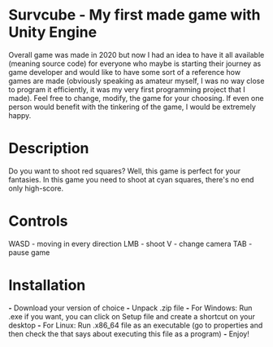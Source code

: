 # Survcube - My first made game with Unity Engine

Overall game was made in 2020 but now I had an idea to have it all available (meaning source code) for everyone who maybe is starting their journey as game developer and would like to have some sort of a reference how games are made (obviously speaking as amateur myself, I was no way close to program it efficiently, it was my very first programming project that I made). Feel free to change, modify, the game for your choosing. If even one person would benefit with the tinkering of the game, I would be extremely happy. 

# Description

Do you want to shoot red squares? Well, this game is perfect for your fantasies. 
In this game you need to shoot at cyan squares, there's no end only high-score.

# Controls
WASD - moving in every direction
LMB - shoot
V - change camera
TAB - pause game

# Installation
**-** Download your version of choice
**-** Unpack .zip file 
**-** For Windows: Run .exe if you want, you can click on Setup file and create a shortcut on your desktop
**-** For Linux: Run .x86_64 file as an executable (go to properties and then check the that says about executing this file as a program)
**-** Enjoy!